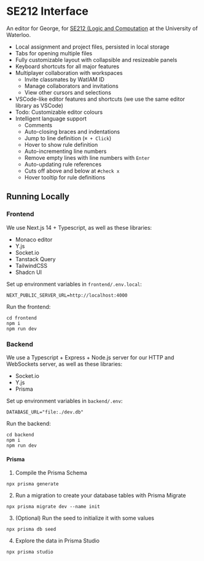# SE212 Interface

An editor for George, for [SE212 (Logic and Computation](https://student.cs.uwaterloo.ca/~se212/notes.html) at the University of Waterloo.

- Local assignment and project files, persisted in local storage
- Tabs for opening multiple files
- Fully customizable layout with collapsible and resizeable panels
- Keyboard shortcuts for all major features
- Multiplayer collaboration with workspaces
  - Invite classmates by WatIAM ID
  - Manage collaborators and invitations
  - View other cursors and selections
- VSCode-like editor features and shortcuts (we use the same editor library as VSCode)
- Todo: Customizable editor colours
- Intelligent language support
  - Comments
  - Auto-closing braces and indentations
  - Jump to line definition (`⌘ + Click`)
  - Hover to show rule definition
  - Auto-incrementing line numbers
  - Remove empty lines with line numbers with `Enter`
  - Auto-updating rule references
  - Cuts off above and below at `#check x`
  - Hover tooltip for rule definitions

## Running Locally

### Frontend

We use Next.js 14 + Typescript, as well as these libraries:

- Monaco editor
- Y.js
- Socket.io
- Tanstack Query
- TailwindCSS
- Shadcn UI

Set up environment variables in `frontend/.env.local`:

```
NEXT_PUBLIC_SERVER_URL=http://localhost:4000
```

Run the frontend:

```
cd frontend
npm i
npm run dev
```

### Backend

We use a Typescript + Express + Node.js server for our HTTP and WebSockets server, as well as these libraries:

- Socket.io
- Y.js
- Prisma

Set up environment variables in `backend/.env`:

```
DATABASE_URL="file:./dev.db"
```

Run the backend:

```
cd backend
npm i
npm run dev
```

#### Prisma

1. Compile the Prisma Schema

```
npx prisma generate
```

2. Run a migration to create your database tables with Prisma Migrate

```
npx prisma migrate dev --name init
```

3. (Optional) Run the seed to initialize it with some values

```
npx prisma db seed
```

4. Explore the data in Prisma Studio

```
npx prisma studio
```
